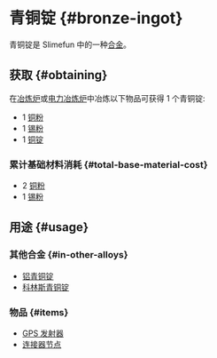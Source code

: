 # 青铜锭 {#bronze-ingot}

青铜锭是 Slimefun 中的一种[合金](/Ingots#alloys)。

## 获取 {#obtaining}

在[冶炼炉](/Smeltery)或[电力冶炼炉](/Electric-Smeltery)中冶炼以下物品可获得 1 个青铜锭:

* 1 [铜粉](/Copper-Dust)
* 1 [锡粉](/Tin-Dust)
* 1 [铜锭](/Copper-Ingot)

### 累计基础材料消耗 {#total-base-material-cost}

* 2 [铜粉](/Copper-Dust)
* 1 [锡粉](/Tin-Dust)

## 用途 {#usage}

### 其他合金 {#in-other-alloys}

* [铝青铜锭](/Aluminum-Bronze-Ingot)
* [科林斯青铜锭](/Corinthian-Bronze-Ingot)

### 物品 {#items}

* [GPS 发射器](/GPS-Transmitter)
* [连接器节点](/Connector-Node)
